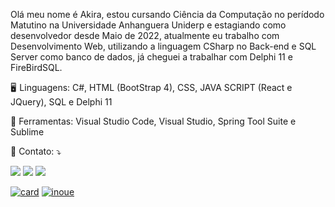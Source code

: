 <p align="left">
  Olá meu nome é Akira, estou cursando Ciência da Computação no perídodo Matutino na Universidade Anhanguera Uniderp e estagiando como desenvolvedor desde Maio de 2022, atualmente eu trabalho com Desenvolvimento Web, utilizando a linguagem CSharp no Back-end e SQL Server como banco de dados, já cheguei a trabalhar com Delphi 11 e FireBirdSQL.
</p>

<p align="left">
  🖥️  Linguagens: C#, HTML (BootStrap 4), CSS, JAVA SCRIPT (React e JQuery), SQL e Delphi 11 </strong>
</p>

<p align="left">
  💼 Ferramentas: Visual Studio Code, Visual Studio, Spring Tool Suite e Sublime </strong>
</p>

<p align="left">
  💌 Contato: ⤵️
</p>

<p align="left">
  <a href="#" alt="Gmail">
  <img src="https://img.shields.io/badge/-Gmail-FF0000?style=flat-square&labelColor=FF0000&logo=gmail&logoColor=white&link=jrakirag@gmail.com" /></a>

  <a href="https://br.linkedin.com/in/renato-akira-inoue-junior-3a0845215" alt="Linkedin">
  <img src="https://img.shields.io/badge/-Linkedin-0e76a8?style=flat-square&logo=Linkedin&logoColor=white&link=https://br.linkedin.com/in/renato-akira-inoue-junior-3a0845215" /></a>

  <a href="https://www.instagram.com/akira.ij" alt="Instagram">
  <img src="https://img.shields.io/badge/-Instagram-DF0174?style=flat-square&labelColor=DF0174&logo=instagram&logoColor=white&link=https://www.instagram.com/akira.ij"/></a>
  
  [![card](https://github-readme-stats.vercel.app/api?username=inoueakiraa&theme=tokyonight)](https://github.com/anuraghazra/github-readme-stats)
  [![inoue](https://github-readme-stats.vercel.app/api/top-langs/?username=inoueakiraa&hide=html&layout=compact&theme=tokyonight)](https://github.com/anuraghazra/github-readme-stats)

 
</p>  
